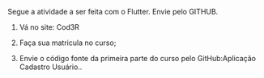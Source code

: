 Segue a atividade a ser feita com o Flutter. Envie pelo GITHUB.

1) Vá no site: Cod3R

2) Faça sua matricula no curso;

3) Envie o código fonte da primeira parte do curso pelo GitHub:Aplicação Cadastro Usuário..



